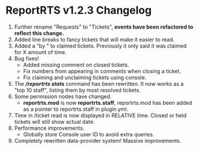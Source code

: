 ReportRTS v1.2.3 Changelog
====================

1. Further rename "Requests" to "Tickets", **events have been refactored to reflect this change.**
2. Added line breaks to fancy tickets that will make it easier to read.
3. Added a "by <username>" to claimed tickets. Previously it only said it was claimed for X amount of time.
4. Bug fixes!
    * Added missing comment on closed tickets.
    * Fix numbers from appearing in comments when closing a ticket.
    * Fix claiming and unclaiming tickets using console.
5. The **_/reportrts stats_** command has been rewritten. It now works as a "top 10 staff", listing them by most resolved tickets.
6. Some permission nodes have changed.
    * **reportrts.mod** is now **reportrts.staff**, reportrts.mod has been added as a pointer to reportrts.staff in plugin.yml.
7. Time in /ticket read is now displayed in RELATIVE time. Closed or held tickets will still show actual date.
8. Performance improvements.
    * Globally store Console user ID to avoid extra queries.
9. Completely rewritten data-provider system! Massive improvements.